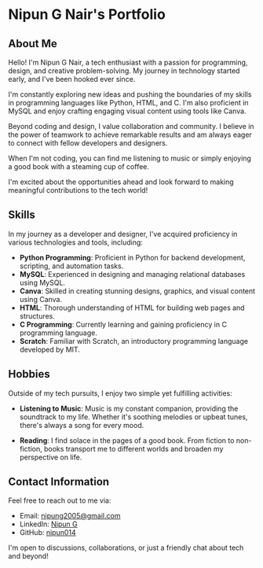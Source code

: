 # Nipun G Nair's Portfolio

## About Me

Hello! I'm Nipun G Nair, a tech enthusiast with a passion for programming, design, and creative problem-solving. My journey in technology started early, and I've been hooked ever since.

I'm constantly exploring new ideas and pushing the boundaries of my skills in programming languages like Python, HTML, and C. I'm also proficient in MySQL and enjoy crafting engaging visual content using tools like Canva.

Beyond coding and design, I value collaboration and community. I believe in the power of teamwork to achieve remarkable results and am always eager to connect with fellow developers and designers.

When I'm not coding, you can find me listening to music or simply enjoying a good book with a steaming cup of coffee.

I'm excited about the opportunities ahead and look forward to making meaningful contributions to the tech world!

## Skills

In my journey as a developer and designer, I've acquired proficiency in various technologies and tools, including:

- **Python Programming**: Proficient in Python for backend development, scripting, and automation tasks.
- **MySQL**: Experienced in designing and managing relational databases using MySQL.
- **Canva**: Skilled in creating stunning designs, graphics, and visual content using Canva.
- **HTML**: Thorough understanding of HTML for building web pages and structures.
- **C Programming**: Currently learning and gaining proficiency in C programming language.
- **Scratch**: Familiar with Scratch, an introductory programming language developed by MIT.

## Hobbies

Outside of my tech pursuits, I enjoy two simple yet fulfilling activities:

- **Listening to Music**: Music is my constant companion, providing the soundtrack to my life. Whether it's soothing melodies or upbeat tunes, there's always a song for every mood.
  
- **Reading**: I find solace in the pages of a good book. From fiction to non-fiction, books transport me to different worlds and broaden my perspective on life.


## Contact Information

Feel free to reach out to me via:

- Email: [nipung2005@gmail.com](mailto:nipung2005@gmail.com)
- LinkedIn: [Nipun G](https://www.linkedin.com/in/nipun-g-761036291/)
- GitHub: [nipun014](https://github.com/nipun014)

I'm open to discussions, collaborations, or just a friendly chat about tech and beyond!
